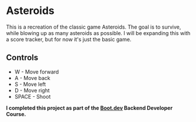 # Asteroids
This is a recreation of the classic game Asteroids. The goal is to survive, while blowing up as many asteroids as possible. I will be expanding this with a score tracker, but for now it's just the basic game.

## Controls
<ul>
<li>W - Move forward</li>
<li>A - Move back</li>
<li>S - Move left</li>
<li>D - Move right</li>
<li>SPACE - Shoot</li>
</ul>

**I completed this project as part of the [Boot.dev](https://www.boot.dev/) Backend Developer Course.**
